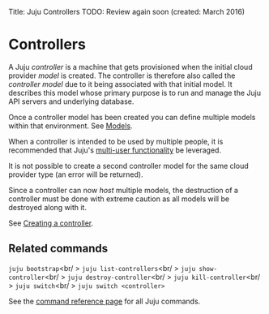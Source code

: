 Title: Juju Controllers
TODO: Review again soon (created: March 2016)


# Controllers

A Juju *controller* is a machine that gets provisioned when the initial cloud
provider *model* is created. The controller is therefore also called the
*controller model* due to it being associated with that initial model.  It
describes this model whose primary purpose is to run and manage the Juju API
servers and underlying database.

Once a controller model has been created you can define multiple models within
that environment. See [Models](./models.html).

When a controller is intended to be used by multiple people, it is recommended
that Juju's [multi-user functionality](./juju-multiuser-environments.html) be
leveraged.

It is not possible to create a second controller model for the same cloud
provider type (an error will be returned).

Since a controller can now *host* multiple models, the destruction of a
controller must be done with extreme caution as all models will be destroyed
along with it.

See [Creating a controller](./controllers-creating.html).


## Related commands

`juju bootstrap`<br/ >
`juju list-controllers`<br/ >
`juju show-controller`<br/ >
`juju destroy-controller`<br/ >
`juju kill-controller`<br/ >
`juju switch`<br/ >
`juju switch <controller>`

See the [command reference page](./commands.html) for all Juju commands.

